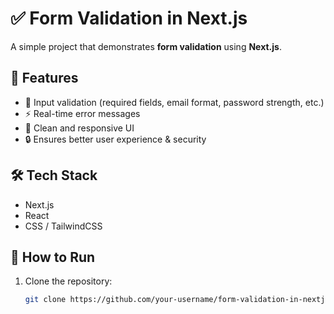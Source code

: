 # ✅ Form Validation in Next.js  

A simple project that demonstrates **form validation** using **Next.js**.  

## 🚀 Features  
- 📝 Input validation (required fields, email format, password strength, etc.)  
- ⚡ Real-time error messages  
- 🎨 Clean and responsive UI  
- 🔒 Ensures better user experience & security  

## 🛠 Tech Stack  
- Next.js  
- React  
- CSS / TailwindCSS  

## 📂 How to Run  
1. Clone the repository:  
   ```bash
   git clone https://github.com/your-username/form-validation-in-nextjs.git
